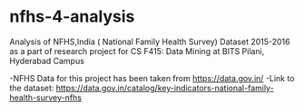 # nfhs-4-analysis
Analysis of NFHS,India ( National Family Health Survey) Dataset 2015-2016 as a part of research project for CS F415: Data Mining at BITS Pilani, Hyderabad Campus

-NFHS Data for this project has been taken from https://data.gov.in/
-Link to the dataset: https://data.gov.in/catalog/key-indicators-national-family-health-survey-nfhs

